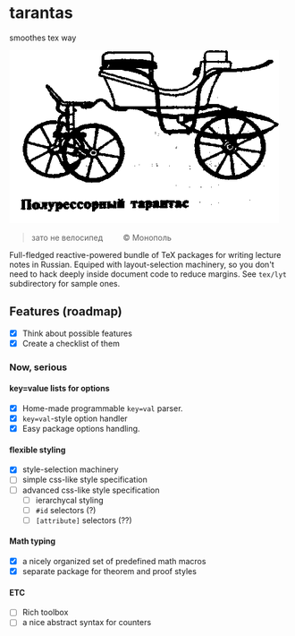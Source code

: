 # tarantas
smoothes tex way

![](doc/img/1232.gif)

> зато не велосипед <span style="display:inline-block; width:2em;"></span> © Монополь

Full-fledged reactive-powered bundle of TeX packages for writing lecture notes in Russian.
Equiped with layout-selection machinery, so you don't need to hack deeply inside document code to
reduce margins. See `tex/lyt` subdirectory for sample ones.

## Features (roadmap)

* [X] Think about possible features
* [X] Create a checklist of them

### Now, serious
#### key=value lists for options
* [X] Home-made programmable `key=val` parser.
* [X] `key=val`-style option handler
* [X] Easy package options handling.
#### flexible styling
* [X] style-selection machinery
* [ ] simple css-like style specification
* [ ] advanced css-like style specification
  * [ ] ierarchycal styling
  * [ ] `#id` selectors (?)
  * [ ] `[attribute]` selectors (??)
#### Math typing
* [X] a nicely organized set of predefined math macros
* [X] separate package for theorem and proof styles
#### ETC
* [ ] Rich toolbox
* [ ] a nice abstract syntax for counters
<!--* [ ] force all old layouts/classes to integrate inside `tarantas`.
And make them modular. At least, no more copy-pasting.
* [ ] make it work with all classes
* [ ] clean (or totally throw away) legacy files
* [ ] develop a nice abstract syntax for counters
* [ ] `ifluatex`, `ifxetex`
* [ ] enhance existing layouts aestetically
* [ ] new cool layouts-->

